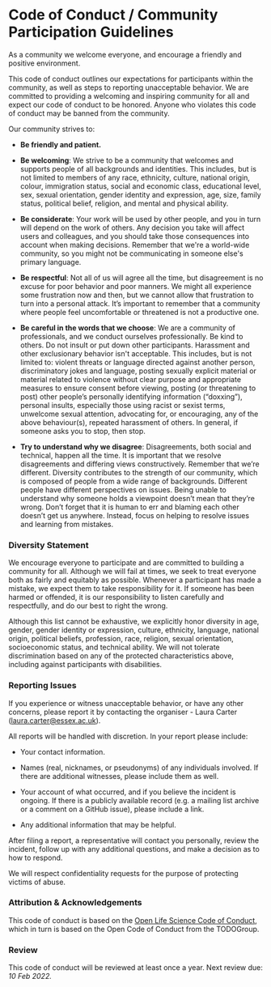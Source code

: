 # Code of Conduct / Community Participation Guidelines

As a community we welcome everyone, and encourage a friendly and positive environment.

This code of conduct outlines our expectations for participants within the community, as well as steps to reporting unacceptable behavior. 
We are committed to providing a welcoming and inspiring community for all and expect our code of conduct to be honored. 
Anyone who violates this code of conduct may be banned from the community.

Our community strives to:

- **Be friendly and patient.**

- **Be welcoming**: We strive to be a community that welcomes and supports people of all backgrounds and identities. 
This includes, but is not limited to members of any race, ethnicity, culture, national origin, colour, immigration status, social and economic class, 
educational level, sex, sexual orientation, gender identity and expression, age, size, family status, political belief, religion, and mental and physical ability.

- **Be considerate**: Your work will be used by other people, and you in turn will depend on the work of others. 
  Any decision you take will affect users and colleagues, and you should take those consequences into account when making decisions. 
  Remember that we're a world-wide community, so you might not be communicating in someone else's primary language.

- **Be respectful**: Not all of us will agree all the time, but disagreement is no excuse for poor behavior and poor manners. 
We might all experience some frustration now and then, but we cannot allow that frustration to turn into a personal attack. 
It’s important to remember that a community where people feel uncomfortable or threatened is not a productive one.

- **Be careful in the words that we choose**: We are a community of professionals, and we conduct ourselves professionally. 
Be kind to others. 
Do not insult or put down other participants. 
Harassment and other exclusionary behavior isn't acceptable. 
This includes, but is not limited to: violent threats or language directed against another person, discriminatory jokes and language, 
posting sexually explicit material or material related to violence without clear purpose and appropriate measures to ensure consent before viewing, 
posting (or threatening to post) other people’s personally identifying information (“doxxing”), 
personal insults, especially those using racist or sexist terms, unwelcome sexual attention, 
advocating for, or encouraging, any of the above behaviour(s), repeated harassment of others. 
In general, if someone asks you to stop, then stop.

- **Try to understand why we disagree**: Disagreements, both social and technical, happen all the time. 
It is important that we resolve disagreements and differing views constructively. 
Remember that we’re different. 
Diversity contributes to the strength of our community, which is composed of people from a wide range of backgrounds. 
Different people have different perspectives on issues. 
Being unable to understand why someone holds a viewpoint doesn’t mean that they’re wrong. 
Don’t forget that it is human to err and blaming each other doesn’t get us anywhere. 
Instead, focus on helping to resolve issues and learning from mistakes.

### Diversity Statement

We encourage everyone to participate and are committed to building a community for all. 
Although we will fail at times, we seek to treat everyone both as fairly and equitably as possible. 
Whenever a participant has made a mistake, we expect them to take responsibility for it. 
If someone has been harmed or offended, it is our responsibility to listen carefully and respectfully, and do our best to right the wrong.

Although this list cannot be exhaustive, we explicitly honor diversity in age, gender, gender identity or expression, culture, ethnicity, language, national
origin, political beliefs, profession, race, religion, sexual orientation, socioeconomic status, and technical ability. 
We will not tolerate discrimination based on any of the protected characteristics above, including against participants with disabilities.

### Reporting Issues

If you experience or witness unacceptable behavior, or have any other concerns, please report it by contacting the organiser - Laura Carter (laura.carter@essex.ac.uk).

<!-- need: more core community members to act as contacts, so that there can be alternative contacts if Laura is the perpetrator) -->

All reports will be handled with discretion. In your report please include:

- Your contact information.

- Names (real, nicknames, or pseudonyms) of any individuals involved. 
If there are additional witnesses, please include them as well. 

- Your account of what occurred, and if you believe the incident is ongoing. 
If there is a publicly available record (e.g. a mailing list archive or a comment on a GitHub issue), please include a link.

- Any additional information that may be helpful.
 
After filing a report, a representative will contact you personally, review the incident, follow up with any additional questions, and make a decision as to how
to respond. 

<!-- (to be added once alternative contacts are available)
If the person who is harassing you is part of the response team, they will recuse themselves from handling your incident. 
If the complaint originates from a member of the response team, it will be handled by a different member of the response team. 
-->

We will respect confidentiality requests for the purpose of protecting victims of abuse.

### Attribution & Acknowledgements

This code of conduct is based on the [Open Life Science Code of Conduct](https://github.com/open-life-science/ols-2/blob/master/CODE_OF_CONDUCT.md), which in turn is based on the Open Code of Conduct from the TODOGroup.

### Review

This code of conduct will be reviewed at least once a year. 
Next review due: _10 Feb 2022._
